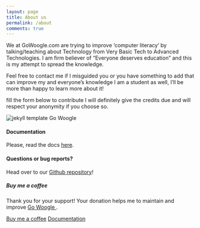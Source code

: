 ```yaml
---
layout: page
title: About us
permalink: /about
comments: true
---
```


<div class="row justify-content-between">
<div class="col-md-8 pr-5">

<p>We at GoWoogle.com are trying to improve ‘computer literacy’ by talking/teaching about Technology from Very Basic Tech to Advanced Technologies. I am firm believer of “Everyone deserves education” and this is my attempt to spread the knowledge.

Feel free to contact me if I misguided you or you have something to add that can improve my and everyone’s knowledge I am a student as well, I’ll be more than happy to learn more about it!

fill the form below to contribute I will definitely give the credits due and will respect your anonymity if you choose so.</p>

<p class="mb-5"><img class="shadow-lg" src="{{site.baseurl}}/assets/images/Go Woogle-jekyll-template.png" alt="jekyll template Go Woogle" /></p>
<h4>Documentation</h4>

<p>Please, read the docs <a href="https://bootstrapstarter.com/bootstrap-templates/template-Go Woogle-bootstrap-jekyll/">here</a>.</p>

<h4>Questions or bug reports?</h4>

<p>Head over to our <a href="https://github.com/ananta-tamboli/Go-Woogle">Github repository</a>!</p>

</div>

<div class="col-md-4">

<div class="sticky-top sticky-top-80">
<h5>Buy me a coffee</h5>

<p>Thank you for your support! Your donation helps me to maintain and improve <a target="_blank" href="https://github.com/wowthemesnet/Go Woogle-theme-jekyll">Go Woogle <i class="fab fa-github"></i></a>.</p>

<a target="_blank" href="https://www.wowthemes.net/donate/" class="btn btn-danger">Buy me a coffee</a> <a target="_blank" href="https://bootstrapstarter.com/bootstrap-templates/template-Go Woogle-bootstrap-jekyll/" class="btn btn-warning">Documentation</a>

</div>
</div>
</div>
